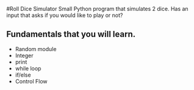 #Roll Dice Simulator
Small Python program that simulates 2 dice. 
Has an input that asks if you would like to play or not?

## Fundamentals that you will learn.
* Random module
* Integer
* print
* while loop
* if/else
* Control Flow